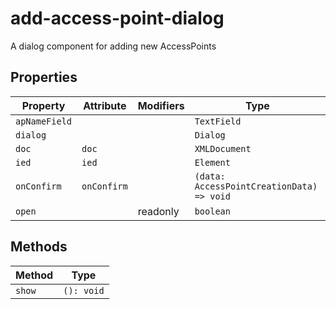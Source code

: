 # add-access-point-dialog

A dialog component for adding new AccessPoints

## Properties

| Property      | Attribute   | Modifiers | Type                                      |
|---------------|-------------|-----------|-------------------------------------------|
| `apNameField` |             |           | `TextField`                               |
| `dialog`      |             |           | `Dialog`                                  |
| `doc`         | `doc`       |           | `XMLDocument`                             |
| `ied`         | `ied`       |           | `Element`                                 |
| `onConfirm`   | `onConfirm` |           | `(data: AccessPointCreationData) => void` |
| `open`        |             | readonly  | `boolean`                                 |

## Methods

| Method | Type       |
|--------|------------|
| `show` | `(): void` |
